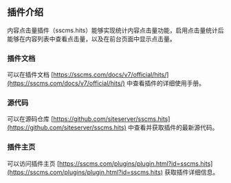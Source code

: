 ## 插件介绍

内容点击量插件（sscms.hits）能够实现统计内容点击量功能，启用点击量统计后能够在内容列表中查看点击量，以及在前台页面中显示点击量。

### 插件文档

可以在插件文档 [https://sscms.com/docs/v7/official/hits/](https://sscms.com/docs/v7/official/hits/) 中查看插件的详细使用手册。

### 源代码

可以在源码仓库 [https://github.com/siteserver/sscms.hits](https://github.com/siteserver/sscms.hits) 中查看并获取插件的最新源代码。

### 插件主页

可以访问插件主页 [https://sscms.com/plugins/plugin.html?id=sscms.hits](https://sscms.com/plugins/plugin.html?id=sscms.hits) 获取插件详细信息。